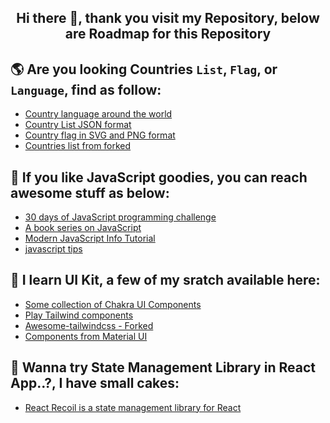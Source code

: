 <h2 align="center">
    Hi there 👋, thank you visit my Repository, below are Roadmap for this Repository
</h2>

## 🌎 Are you looking Countries `List`, `Flag`, or `Language`, find as follow:

- [Country language around the world](https://github.com/ekaone/Country-Language)
- [Country List JSON format](https://github.com/ekaone/Country-List)
- [Country flag in SVG and PNG format](https://github.com/ekaone/Country-Flag)
- [Countries list from forked](https://github.com/ekaone/Countries)

## 📖 If you like JavaScript goodies, you can reach awesome stuff as below:

- [30 days of JavaScript programming challenge](https://github.com/ekaone/30-Days-Of-JavaScript)
- [A book series on JavaScript](https://github.com/ekaone/You-Dont-Know-JS)
- [Modern JavaScript Info Tutorial](https://github.com/ekaone/en.javascript.info)
- [javascript tips](https://github.com/ekaone/javascript-tips-and-tidbits)

## 🌈 I learn UI Kit, a few of my sratch available here:
- [Some collection of Chakra UI Components](https://github.com/ekaone/Play-ChakraUI)
- [Play Tailwind components](https://github.com/ekaone/Tailwind-Collection)
- [Awesome-tailwindcss - Forked](https://github.com/ekaone/awesome-tailwindcss)
- [Components from Material UI](https://github.com/ekaone/Cakes-MaterialUI)

## 📝 Wanna try State Management Library in React App..?,  I have small cakes:
- [React Recoil is a state management library for React](https://github.com/ekaone/React-Recoil)